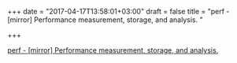 +++
date = "2017-04-17T13:58:01+03:00"
draft = false
title = "perf - [mirror] Performance measurement, storage, and analysis. "

+++

<p><a href="https://t.co/F7pmz6ofBN">perf - [mirror] Performance measurement, storage, and analysis. </a></p>